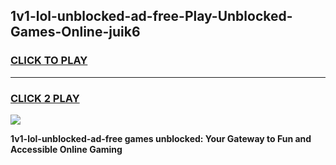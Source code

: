 
## 1v1-lol-unblocked-ad-free-Play-Unblocked-Games-Online-juik6
<h3>
<a href="https://premium76.site?title=1v1-lol-unblocked-ad-free&ref=25A">CLICK TO PLAY</a></h3>
<hr>

<h3>
<a href="https://premium76.site?title=1v1-lol-unblocked-ad-free&ref=25A">CLICK 2 PLAY</a>
  
</h3>

<a href="https://premium76.site?title=1v1-lol-unblocked-ad-free&ref=25A"><img src="https://clearcache.store/games.png"></a>


**1v1-lol-unblocked-ad-free games unblocked: Your Gateway to Fun and Accessible Online Gaming**
